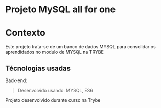 # Projeto MySQL all for one

# Contexto
Este projeto trata-se de um banco de dados MYSQL para consolidar os aprendidados no modulo de MYSQL na TRYBE

## Técnologias usadas

Back-end:
> Desenvolvido usando: MYSQL, ES6

Projeto desenvolvido durante curso na Trybe
